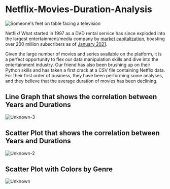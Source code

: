 # Netflix-Movies-Duration-Analysis

<p><img src="https://assets.datacamp.com/production/project_1237/img/netflix.jpg" alt="Someone's feet on table facing a television"></p>
<p>Netflix! What started in 1997 as a DVD rental service has since exploded into the largest entertainment/media company by <a href="https://www.marketwatch.com/story/netflix-shares-close-up-8-for-yet-another-record-high-2020-07-10">market capitalization</a>, boasting over 200 million subscribers as of <a href="https://www.cbsnews.com/news/netflix-tops-200-million-subscribers-but-faces-growing-challenge-from-disney-plus/">January 2021</a>.</p>
<p>Given the large number of movies and series available on the platform, it is a perfect opportunity to flex our data manipulation skills and dive into the entertainment industry. Our friend has also been brushing up on their Python skills and has taken a first crack at a CSV file containing Netflix data. For their first order of business, they have been performing some analyses, and they believe that the average duration of movies has been declining. </p>

## Line Graph that shows the correlation between Years and Durations 
![Unknown-3](https://user-images.githubusercontent.com/114648243/200492028-7be42317-8b17-4961-ad3a-c6b25f79fed5.png)

## Scatter Plot that shows the correlation between Years and Durations 
![Unknown-2](https://user-images.githubusercontent.com/114648243/200492145-49b3e846-4683-4fb5-be7f-b5a666ca140f.png)

## Scatter Plot with Colors by Genre 
![Unknown](https://user-images.githubusercontent.com/114648243/200493094-06ff2f0d-dbff-460a-b5cc-c3c8213513e7.png)

